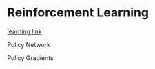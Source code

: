 Reinforcement Learning
======================

[learning link](http://karpathy.github.io/2016/05/31/rl/)

Policy Network

Policy Gradients

